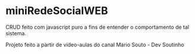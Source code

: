 # miniRedeSocialWEB
 CRUD feito com javascript puro a fins de entender o comportamento de tal sistema.
 
Projeto feito a partir de video-aulas do canal Mario Souto - Dev Soutinho
